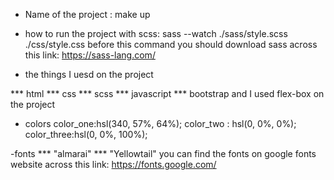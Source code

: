 - Name of the project : make up

- how to run the project with scss:
sass --watch ./sass/style.scss ./css/style.css
before this command you should download sass across this link:
https://sass-lang.com/

- the things I uesd on the project

*** html
*** css
*** scss
*** javascript
*** bootstrap
and I used flex-box on the project 

- colors 
color_one:hsl(340, 57%, 64%);
color_two : hsl(0, 0%, 0%);
color_three:hsl(0, 0%, 100%);

-fonts
*** "almarai"
*** "Yellowtail"
you can find the fonts on google fonts website across this link:
https://fonts.google.com/
